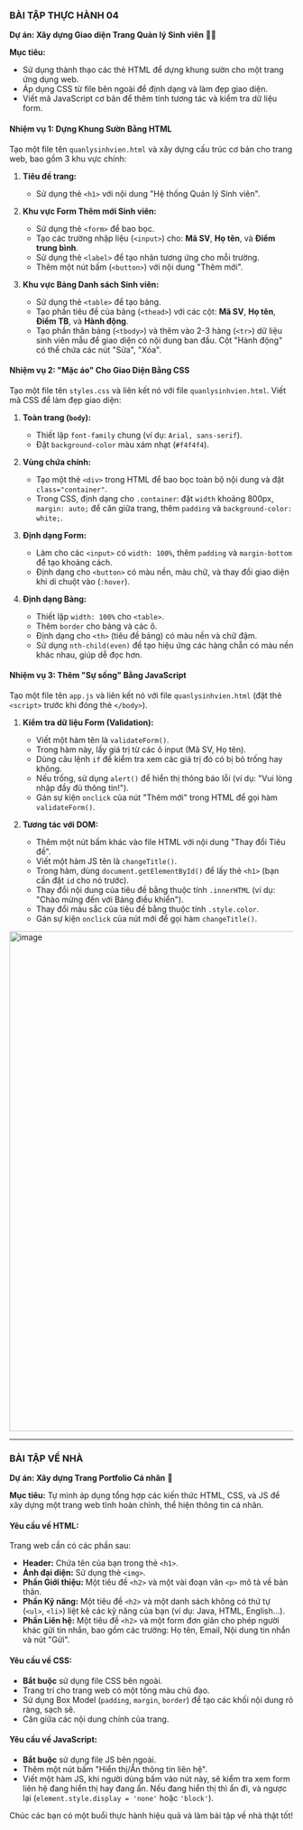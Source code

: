 ### **BÀI TẬP THỰC HÀNH 04**

**Dự án: Xây dựng Giao diện Trang Quản lý Sinh viên** 👨‍🎓

**Mục tiêu:**
* Sử dụng thành thạo các thẻ HTML để dựng khung sườn cho một trang ứng dụng web.
* Áp dụng CSS từ file bên ngoài để định dạng và làm đẹp giao diện.
* Viết mã JavaScript cơ bản để thêm tính tương tác và kiểm tra dữ liệu form.

#### **Nhiệm vụ 1: Dựng Khung Sườn Bằng HTML**

Tạo một file tên `quanlysinhvien.html` và xây dựng cấu trúc cơ bản cho trang web, bao gồm 3 khu vực chính:

1.  **Tiêu đề trang:**
    * Sử dụng thẻ `<h1>` với nội dung "Hệ thống Quản lý Sinh viên".

2.  **Khu vực Form Thêm mới Sinh viên:**
    * Sử dụng thẻ `<form>` để bao bọc.
    * Tạo các trường nhập liệu (`<input>`) cho: **Mã SV**, **Họ tên**, và **Điểm trung bình**.
    * Sử dụng thẻ `<label>` để tạo nhãn tương ứng cho mỗi trường.
    * Thêm một nút bấm (`<button>`) với nội dung "Thêm mới".

3.  **Khu vực Bảng Danh sách Sinh viên:**
    * Sử dụng thẻ `<table>` để tạo bảng.
    * Tạo phần tiêu đề của bảng (`<thead>`) với các cột: **Mã SV**, **Họ tên**, **Điểm TB**, và **Hành động**.
    * Tạo phần thân bảng (`<tbody>`) và thêm vào 2-3 hàng (`<tr>`) dữ liệu sinh viên mẫu để giao diện có nội dung ban đầu. Cột "Hành động" có thể chứa các nút "Sửa", "Xóa".


#### **Nhiệm vụ 2: "Mặc áo" Cho Giao Diện Bằng CSS**

Tạo một file tên `styles.css` và liên kết nó với file `quanlysinhvien.html`. Viết mã CSS để làm đẹp giao diện:

1.  **Toàn trang (`body`):**
    * Thiết lập `font-family` chung (ví dụ: `Arial, sans-serif`).
    * Đặt `background-color` màu xám nhạt (`#f4f4f4`).

2.  **Vùng chứa chính:**
    * Tạo một thẻ `<div>` trong HTML để bao bọc toàn bộ nội dung và đặt `class="container"`.
    * Trong CSS, định dạng cho `.container`: đặt `width` khoảng 800px, `margin: auto;` để căn giữa trang, thêm `padding` và `background-color: white;`.

3.  **Định dạng Form:**
    * Làm cho các `<input>` có `width: 100%`, thêm `padding` và `margin-bottom` để tạo khoảng cách.
    * Định dạng cho `<button>` có màu nền, màu chữ, và thay đổi giao diện khi di chuột vào (`:hover`).

4.  **Định dạng Bảng:**
    * Thiết lập `width: 100%` cho `<table>`.
    * Thêm `border` cho bảng và các ô.
    * Định dạng cho `<th>` (tiêu đề bảng) có màu nền và chữ đậm.
    * Sử dụng `nth-child(even)` để tạo hiệu ứng các hàng chẵn có màu nền khác nhau, giúp dễ đọc hơn.


#### **Nhiệm vụ 3: Thêm "Sự sống" Bằng JavaScript**

Tạo một file tên `app.js` và liên kết nó với file `quanlysinhvien.html` (đặt thẻ `<script>` trước khi đóng thẻ `</body>`).

1.  **Kiểm tra dữ liệu Form (Validation):**
    * Viết một hàm tên là `validateForm()`.
    * Trong hàm này, lấy giá trị từ các ô input (Mã SV, Họ tên).
    * Dùng câu lệnh `if` để kiểm tra xem các giá trị đó có bị bỏ trống hay không.
    * Nếu trống, sử dụng `alert()` để hiển thị thông báo lỗi (ví dụ: "Vui lòng nhập đầy đủ thông tin!").
    * Gán sự kiện `onclick` của nút "Thêm mới" trong HTML để gọi hàm `validateForm()`.

2.  **Tương tác với DOM:**
    * Thêm một nút bấm khác vào file HTML với nội dung "Thay đổi Tiêu đề".
    * Viết một hàm JS tên là `changeTitle()`.
    * Trong hàm, dùng `document.getElementById()` để lấy thẻ `<h1>` (bạn cần đặt `id` cho nó trước).
    * Thay đổi nội dung của tiêu đề bằng thuộc tính `.innerHTML` (ví dụ: "Chào mừng đến với Bảng điều khiển").
    * Thay đổi màu sắc của tiêu đề bằng thuộc tính `.style.color`.
    * Gán sự kiện `onclick` của nút mới để gọi hàm `changeTitle()`.

<img width="849" height="887" alt="image" src="https://github.com/user-attachments/assets/5b01863f-4adf-4f51-80f9-6c61bf6fbb62" />


---

### **BÀI TẬP VỀ NHÀ**

**Dự án: Xây dựng Trang Portfolio Cá nhân** 💼

**Mục tiêu:** Tự mình áp dụng tổng hợp các kiến thức HTML, CSS, và JS để xây dựng một trang web tĩnh hoàn chỉnh, thể hiện thông tin cá nhân.

#### **Yêu cầu về HTML:**

Trang web cần có các phần sau:
* **Header:** Chứa tên của bạn trong thẻ `<h1>`.
* **Ảnh đại diện:** Sử dụng thẻ `<img>`.
* **Phần Giới thiệu:** Một tiêu đề `<h2>` và một vài đoạn văn `<p>` mô tả về bản thân.
* **Phần Kỹ năng:** Một tiêu đề `<h2>` và một danh sách không có thứ tự (`<ul>`, `<li>`) liệt kê các kỹ năng của bạn (ví dụ: Java, HTML, English...).
* **Phần Liên hệ:** Một tiêu đề `<h2>` và một form đơn giản cho phép người khác gửi tin nhắn, bao gồm các trường: Họ tên, Email, Nội dung tin nhắn và nút "Gửi".

#### **Yêu cầu về CSS:**

* **Bắt buộc** sử dụng file CSS bên ngoài.
* Trang trí cho trang web có một tông màu chủ đạo.
* Sử dụng Box Model (`padding`, `margin`, `border`) để tạo các khối nội dung rõ ràng, sạch sẽ.
* Căn giữa các nội dung chính của trang.

#### **Yêu cầu về JavaScript:**

* **Bắt buộc** sử dụng file JS bên ngoài.
* Thêm một nút bấm "Hiển thị/Ẩn thông tin liên hệ".
* Viết một hàm JS, khi người dùng bấm vào nút này, sẽ kiểm tra xem form liên hệ đang hiển thị hay đang ẩn. Nếu đang hiển thị thì ẩn đi, và ngược lại (`element.style.display = 'none'` hoặc `'block'`).

Chúc các bạn có một buổi thực hành hiệu quả và làm bài tập về nhà thật tốt!

